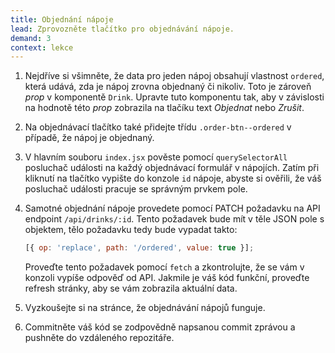```yaml
---
title: Objednání nápoje
lead: Zprovozněte tlačítko pro objednávání nápoje.
demand: 3
context: lekce
---
```


1.  Nejdříve si všimněte, že data pro jeden nápoj obsahují vlastnost `ordered`, která udává, zda je nápoj zrovna objednaný či nikoliv. Toto je zároveň _prop_ v komponentě `Drink`. Upravte tuto komponentu tak, aby v závislosti na hodnotě této _prop_ zobrazila na tlačíku text _Objednat_ nebo _Zrušit_.
1.  Na objednávací tlačítko také přidejte třídu `.order-btn--ordered` v případě, že nápoj je objednaný.
1.  V hlavním souboru `index.jsx` pověste pomocí `querySelectorAll` posluchač události na každý objednávací formulář v nápojích. Zatím při kliknutí na tlačítko vypište do konzole `id` nápoje, abyste si ověřili, že váš posluchač události pracuje se správným prvkem pole.
1.  Samotné objednání nápoje provedete pomocí PATCH požadavku na API endpoint `/api/drinks/:id`. Tento požadavek bude mít v těle JSON pole s objektem, tělo požadavku tedy bude vypadat takto:

    ```js
    [{ op: 'replace', path: '/ordered', value: true }];
    ```

    Proveďte tento požadavek pomocí `fetch` a zkontrolujte, že se vám v konzoli vypíše odpověď od API. Jakmile je váš kód funkční, proveďte refresh stránky, aby se vám zobrazila aktuální data.

1.  Vyzkoušejte si na stránce, že objednávání nápojů funguje.
1.  Commitněte váš kód se zodpovědně napsanou commit zprávou a pushněte do vzdáleného repozitáře.
